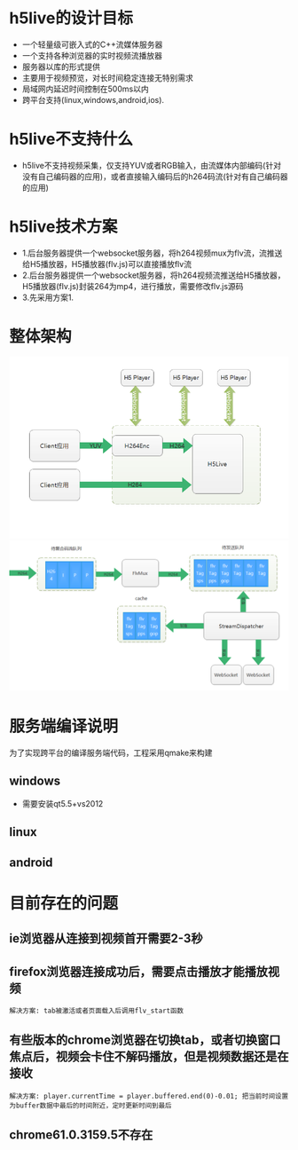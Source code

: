 # h5live的设计目标

* 一个轻量级可嵌入式的C++流媒体服务器
* 一个支持各种浏览器的实时视频流播放器
* 服务器以库的形式提供
* 主要用于视频预览，对长时间稳定连接无特别需求
* 局域网内延迟时间控制在500ms以内
* 跨平台支持(linux,windows,android,ios).


# h5live不支持什么
* h5live不支持视频采集，仅支持YUV或者RGB输入，由流媒体内部编码(针对没有自己编码器的应用)，或者直接输入编码后的h264码流(针对有自己编码器的应用)

# h5live技术方案
* 1.后台服务器提供一个websocket服务器，将h264视频mux为flv流，流推送给H5播放器，H5播放器(flv.js)可以直接播放flv流
* 2.后台服务器提供一个websocket服务器，将h264视频流推送给H5播放器，H5播放器(flv.js)封装264为mp4，进行播放，需要修改flv.js源码
* 3.先采用方案1.

# 整体架构

 ![h5整体架构](https://github.com/byteman/h5live/raw/master/doc/h5整体架构.png )
 ![h5live内部实现](https://github.com/byteman/h5live/raw/master/doc/h5live内部架构.png )

# 服务端编译说明

为了实现跨平台的编译服务端代码，工程采用qmake来构建

## windows

* 需要安装qt5.5+vs2012

## linux

## android

# 目前存在的问题

## ie浏览器从连接到视频首开需要2-3秒
## firefox浏览器连接成功后，需要点击播放才能播放视频
	解决方案: tab被激活或者页面载入后调用flv_start函数
## 有些版本的chrome浏览器在切换tab，或者切换窗口焦点后，视频会卡住不解码播放，但是视频数据还是在接收
	解决方案: player.currentTime = player.buffered.end(0)-0.01; 把当前时间设置为buffer数据中最后的时间附近，定时更新时间到最后
## chrome61.0.3159.5不存在
